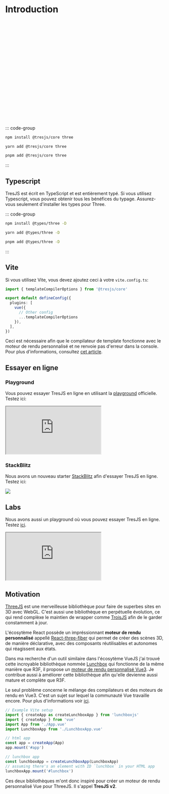 # Introduction

<ClientOnly>
    <div style="aspect-ratio: 16/9; height: auto; margin: 2rem 0; border-radius: 8px; overflow:hidden;">
      <FirstScene />
    </div>
</ClientOnly>

::: code-group

```bash [npm]
npm install @tresjs/core three
```

```bash [yarn]
yarn add @tresjs/core three
```

```bash [pnpm]
pnpm add @tresjs/core three
```

:::

## Typescript

TresJS est écrit en TypeScript et est entièrement typé. Si vous utilisez Typescript, vous pouvez obtenir tous les bénéfices du typage. Assurez-vous seulement d'installer les types pour Three.

::: code-group

```bash [npm]
npm install @types/three -D
```

```bash [yarn]
yarn add @types/three -D
```

```bash [pnpm]
pnpm add @types/three -D
```

:::

## Vite

Si vous utilisez Vite, vous devez ajoutez ceci à votre `vite.config.ts`:

```ts [vite.config.ts]
import { templateCompilerOptions } from '@tresjs/core'

export default defineConfig({
  plugins: [
    vue({
      // Other config
      ...templateCompilerOptions
    }),
  ],
})
```

Ceci est nécessaire afin que le compilateur de template fonctionne avec le moteur de rendu personnalisé et ne renvoie pas d'erreur dans la console. Pour plus d'informations, consultez [cet article](/guide/troubleshooting.html).

## Essayer en ligne

### Playground

Vous pouvez essayer TresJS en ligne en utilisant la [playground](https://play.tresjs.org/) officielle. Testez ici:

<iframe src="https://play.tresjs.org/" class="w-full rounded shadow-lg outline-none border-none aspect-4/3"></iframe>

### StackBlitz

Nous avons un nouveau starter [StackBlitz](https://stackblitz.com/) afin d'essayer TresJS en ligne. Testez ici:

![](/stackblitz-starter.png)

<StackBlitzEmbed projectId="tresjs-basic" />

## Labs

Nous avons aussi un playground où vous pouvez essayer TresJS en ligne. Testez [ici](https://play.tresjs.org/).

<iframe src="https://play.tresjs.org/" class="w-full rounded shadow-lg outline-none border-none aspect-4/3"></iframe>

## Motivation

[ThreeJS](https://threejs.org/) est une merveilleuse bibliothèque pour faire de superbes sites en 3D avec WebGL. C'est aussi une bibliothèque en perpétuelle évolution, ce qui rend complèxe le maintien de wrapper comme [TroisJS](https://troisjs.github.io/) afin de le garder constamment à jour.

L'écosytème React possède un impréssionnant **moteur de rendu personnalisé** appellé [React-three-fiber](https://docs.pmnd.rs/react-three-fiber) qui permet de créer des scènes 3D, de manière déclarative, avec des composants réutilisables et autonomes qui réagissent aux états.

Dans ma recherche d'un outil similaire dans l'écosytème VueJS j'ai trouvé cette incroyable bibliothèque nommée [Lunchbox](https://github.com/breakfast-studio/lunchboxjs) qui fonctionne de la même manière que R3F, il propose un [moteur de rendu personnalisé Vue3](https://vuejs.org/api/custom-renderer.html). Je contribue aussi à améliorer cette bibliothèque afin qu'elle devienne aussi mature et complète que R3F.

Le seul problème concerne le mélange des compilateurs et des moteurs de rendu en Vue3. C'est un sujet sur lequel la communauté Vue travaille encore. Pour plus d'informations voir [ici](https://github.com/vuejs/vue-loader/pull/1645).

```ts
// Example Vite setup
import { createApp as createLunchboxApp } from 'lunchboxjs'
import { createApp } from 'vue'
import App from './App.vue'
import LunchboxApp from './LunchboxApp.vue'

// html app
const app = createApp(App)
app.mount('#app')

// lunchbox app
const lunchboxApp = createLunchboxApp(LunchboxApp)
// assuming there's an element with ID `lunchbox` in your HTML app
lunchboxApp.mount('#lunchbox')
```

Ces deux bibliothèques m'ont donc inspiré pour créer un moteur de rendu personnalisé Vue pour ThreeJS. Il s'appel **TresJS v2**.
